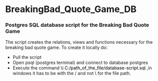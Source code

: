 <h1>BreakingBad_Quote_Game_DB</h1>
  <h3>Postgres SQL database script for the Breaking Bad Quote Game</h3>
<p>The script creates the relations, views and functions necessary for the breaking bad quote game. To create it locally do:</p>
<ul>
  <li>
    Pull the script
  </li>
  <li>
    Open psql (postgres terminal) and connect to database postgres
  </li>
  <li>
    Execute the command <span style='color:#000;'>\i C:/path_of_the_file/database-script.sql</span> ,in windows it has to be with the / and not \ for the file path.
  </li>
</ul>
